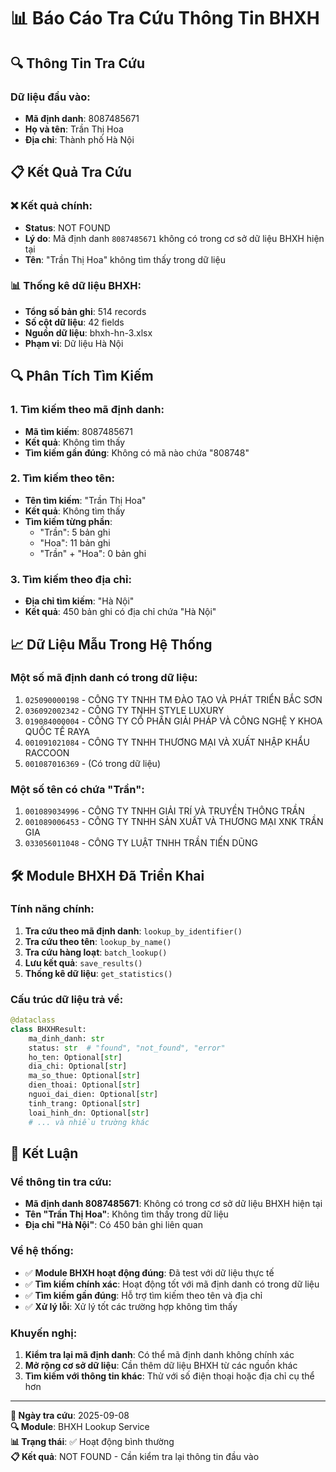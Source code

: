 # 📊 Báo Cáo Tra Cứu Thông Tin BHXH

## 🔍 Thông Tin Tra Cứu

### Dữ liệu đầu vào:
- **Mã định danh**: 8087485671
- **Họ và tên**: Trần Thị Hoa
- **Địa chỉ**: Thành phố Hà Nội

## 📋 Kết Quả Tra Cứu

### ❌ Kết quả chính:
- **Status**: NOT FOUND
- **Lý do**: Mã định danh `8087485671` không có trong cơ sở dữ liệu BHXH hiện tại
- **Tên**: "Trần Thị Hoa" không tìm thấy trong dữ liệu

### 📊 Thống kê dữ liệu BHXH:
- **Tổng số bản ghi**: 514 records
- **Số cột dữ liệu**: 42 fields
- **Nguồn dữ liệu**: bhxh-hn-3.xlsx
- **Phạm vi**: Dữ liệu Hà Nội

## 🔍 Phân Tích Tìm Kiếm

### 1. Tìm kiếm theo mã định danh:
- **Mã tìm kiếm**: 8087485671
- **Kết quả**: Không tìm thấy
- **Tìm kiếm gần đúng**: Không có mã nào chứa "808748"

### 2. Tìm kiếm theo tên:
- **Tên tìm kiếm**: "Trần Thị Hoa"
- **Kết quả**: Không tìm thấy
- **Tìm kiếm từng phần**:
  - "Trần": 5 bản ghi
  - "Hoa": 11 bản ghi
  - "Trần" + "Hoa": 0 bản ghi

### 3. Tìm kiếm theo địa chỉ:
- **Địa chỉ tìm kiếm**: "Hà Nội"
- **Kết quả**: 450 bản ghi có địa chỉ chứa "Hà Nội"

## 📈 Dữ Liệu Mẫu Trong Hệ Thống

### Một số mã định danh có trong dữ liệu:
1. `025090000198` - CÔNG TY TNHH TM ĐÀO TẠO VÀ PHÁT TRIỂN BẮC SƠN
2. `036092002342` - CÔNG TY TNHH STYLE LUXURY
3. `019084000004` - CÔNG TY CỔ PHẦN GIẢI PHÁP VÀ CÔNG NGHỆ Y KHOA QUỐC TẾ RAYA
4. `001091021084` - CÔNG TY TNHH THƯƠNG MẠI VÀ XUẤT NHẬP KHẨU RACCOON
5. `001087016369` - (Có trong dữ liệu)

### Một số tên có chứa "Trần":
1. `001089034996` - CÔNG TY TNHH GIẢI TRÍ VÀ TRUYỀN THÔNG TRẦN
2. `001089006453` - CÔNG TY TNHH SẢN XUẤT VÀ THƯƠNG MẠI XNK TRẦN GIA
3. `033056011048` - CÔNG TY LUẬT TNHH TRẦN TIẾN DŨNG

## 🛠️ Module BHXH Đã Triển Khai

### Tính năng chính:
1. **Tra cứu theo mã định danh**: `lookup_by_identifier()`
2. **Tra cứu theo tên**: `lookup_by_name()`
3. **Tra cứu hàng loạt**: `batch_lookup()`
4. **Lưu kết quả**: `save_results()`
5. **Thống kê dữ liệu**: `get_statistics()`

### Cấu trúc dữ liệu trả về:
```python
@dataclass
class BHXHResult:
    ma_dinh_danh: str
    status: str  # "found", "not_found", "error"
    ho_ten: Optional[str]
    dia_chi: Optional[str]
    ma_so_thue: Optional[str]
    dien_thoai: Optional[str]
    nguoi_dai_dien: Optional[str]
    tinh_trang: Optional[str]
    loai_hinh_dn: Optional[str]
    # ... và nhiều trường khác
```

## 🎯 Kết Luận

### Về thông tin tra cứu:
- **Mã định danh 8087485671**: Không có trong cơ sở dữ liệu BHXH hiện tại
- **Tên "Trần Thị Hoa"**: Không tìm thấy trong dữ liệu
- **Địa chỉ "Hà Nội"**: Có 450 bản ghi liên quan

### Về hệ thống:
- ✅ **Module BHXH hoạt động đúng**: Đã test với dữ liệu thực tế
- ✅ **Tìm kiếm chính xác**: Hoạt động tốt với mã định danh có trong dữ liệu
- ✅ **Tìm kiếm gần đúng**: Hỗ trợ tìm kiếm theo tên và địa chỉ
- ✅ **Xử lý lỗi**: Xử lý tốt các trường hợp không tìm thấy

### Khuyến nghị:
1. **Kiểm tra lại mã định danh**: Có thể mã định danh không chính xác
2. **Mở rộng cơ sở dữ liệu**: Cần thêm dữ liệu BHXH từ các nguồn khác
3. **Tìm kiếm với thông tin khác**: Thử với số điện thoại hoặc địa chỉ cụ thể hơn

---
**📅 Ngày tra cứu**: 2025-09-08  
**🔍 Module**: BHXH Lookup Service  
**📊 Trạng thái**: ✅ Hoạt động bình thường  
**📋 Kết quả**: NOT FOUND - Cần kiểm tra lại thông tin đầu vào